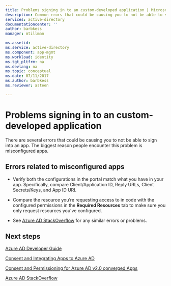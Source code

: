```yaml
---
title: Problems signing in to an custom-developed application | Microsoft Docs
description: Common rrors that could be causing you to not be able to sign into an application you have developed with Azure AD
services: active-directory
documentationcenter: ''
author: barbkess
manager: mtillman

ms.assetid: 
ms.service: active-directory
ms.component: app-mgmt
ms.workload: identity
ms.tgt_pltfrm: na
ms.devlang: na
ms.topic: conceptual
ms.date: 07/11/2017
ms.author: barbkess
ms.reviewer: asteen

---
```


# Problems signing in to an custom-developed application

There are several errors that could be causing you to not be able to sign into an app. The biggest reason people encounter this problem is misconfigured apps.

## Errors related to  misconfigured apps

* Verify both the configurations in the portal match what you have in your app. Specifically, compare Client/Application ID, Reply URLs, Client Secrets/Keys, and App ID URI.

* Compare the resource you’re requesting access to in code with the configured permissions in the **Required Resources** tab to make sure you only request resources you’ve configured.

* See [Azure AD StackOverflow](https://stackoverflow.com/questions/tagged/azure-active-directory) for any similar errors or problems.

## Next steps

[Azure AD Developer Guide](https://docs.microsoft.com/azure/active-directory/develop/active-directory-developers-guide)<br>

[Consent and Integrating Apps to Azure AD](https://docs.microsoft.com/azure/active-directory/develop/active-directory-integrating-applications>)<br>

[Consent and Permissioning for Azure AD v2.0 converged Apps](https://docs.microsoft.com/azure/active-directory/develop/active-directory-v2-scopes)<br>

[Azure AD StackOverflow](https://stackoverflow.com/questions/tagged/azure-active-directory>)
